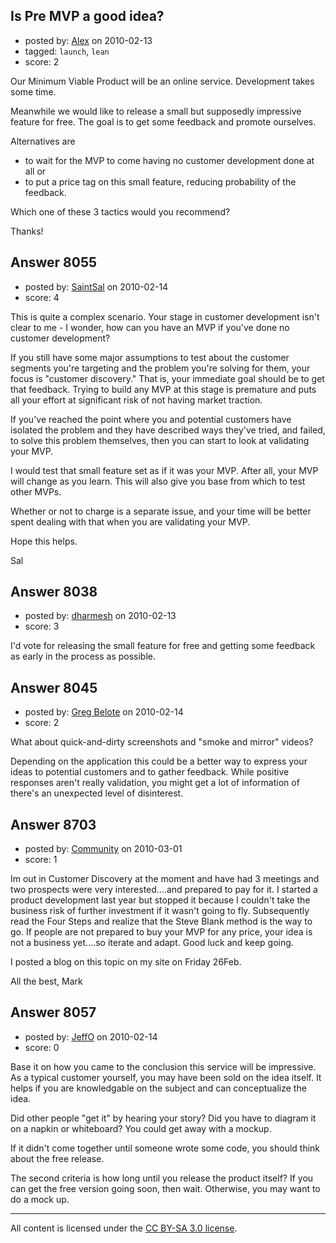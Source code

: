 ## Is Pre MVP a good idea?

- posted by: [Alex](https://stackexchange.com/users/-1/2543-alex) on 2010-02-13
- tagged: `launch`, `lean`
- score: 2

Our Minimum Viable Product will be an online service. Development takes some time.

Meanwhile we would like to release a small but supposedly impressive feature for free. The goal is to get some feedback and promote ourselves.<p>
Alternatives are

- to wait for the MVP to come having no customer development done at all or
- to put a price tag on this small feature, reducing probability of the feedback.

Which one of these 3 tactics would you recommend?

Thanks!




## Answer 8055

- posted by: [SaintSal](https://stackexchange.com/users/-1/2549-saintsal) on 2010-02-14
- score: 4

This is quite a complex scenario.  Your stage in customer development isn't clear to me - I wonder, how can you have an MVP if you've done no customer development?

If you still have some major assumptions to test about the customer segments you're targeting and the problem you're solving for them, your focus is "customer discovery."  That is, your immediate goal should be to get that feedback. Trying to build any MVP at this stage is premature and puts all your effort at significant risk of not having market traction.

If you've reached the point where you and potential customers have isolated the problem and they have described ways they've tried, and failed, to solve this problem themselves, then you can start to look at validating your MVP.

I would test that small feature set as if it was your MVP. After all, your MVP will change as you learn. This will also give you base from which to test other MVPs.

Whether or not to charge is a separate issue, and your time will be better spent dealing with that when you are validating your MVP.  

Hope this helps.

Sal


## Answer 8038

- posted by: [dharmesh](https://stackexchange.com/users/-1/4-dharmesh) on 2010-02-13
- score: 3

I'd vote for releasing the small feature for free and getting some feedback as early in the process as possible.


## Answer 8045

- posted by: [Greg Belote](https://stackexchange.com/users/-1/837-greg-belote) on 2010-02-14
- score: 2

What about quick-and-dirty screenshots and "smoke and mirror" videos?

Depending on the application this could be a better way to express your ideas to potential customers and to gather feedback. While positive responses aren't really validation, you might get a lot of information of there's an unexpected level of disinterest.


## Answer 8703

- posted by: [Community](https://stackexchange.com/users/-1/-1-community) on 2010-03-01
- score: 1

Im out in Customer Discovery at the moment and have had 3 meetings and two prospects were very interested....and prepared to pay for it. 
I started a product development last year but stopped it because I couldn't take the business risk of further investment if it wasn't going to fly. Subsequently read the Four Steps and realize that the Steve Blank method is the way to go. If people are not prepared to buy your MVP for any price, your idea is not a business yet....so iterate and adapt.
Good luck and keep going.

I posted a blog on this topic on my site on Friday 26Feb.

All the best,
Mark


## Answer 8057

- posted by: [JeffO](https://stackexchange.com/users/-1/1796-jeffo) on 2010-02-14
- score: 0

Base it on how you came to the conclusion this service will be impressive. As a typical customer yourself, you may have been sold on the idea itself. It helps if you are knowledgable on the subject and can conceptualize the idea.

Did other people "get it" by hearing your story? Did you have to diagram it on a napkin or whiteboard? You could get away with a mockup.

If it didn't come together until someone wrote some code, you should think about the free release. 

The second criteria is how long until you release the product itself? If you can get the free version going soon, then wait. Otherwise, you may want to do a mock up.





---

All content is licensed under the [CC BY-SA 3.0 license](https://creativecommons.org/licenses/by-sa/3.0/).
